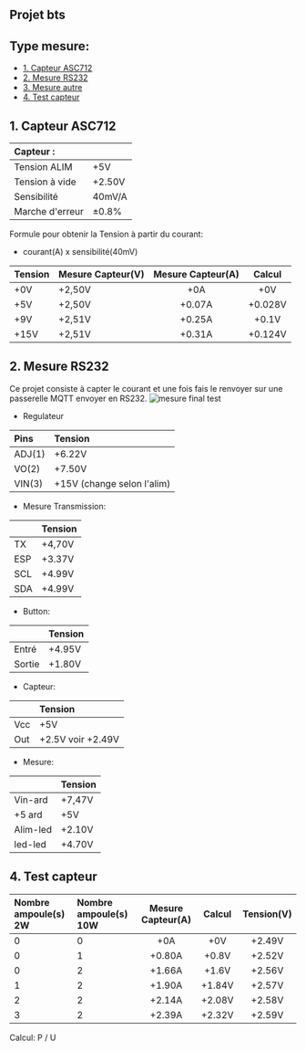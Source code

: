 ## Projet bts

## Type mesure:
* [1. Capteur ASC712](#1.-Capteur-ASC712)
* [2. Mesure RS232](#2.-Mesure-RS232)
* [3. Mesure autre](#3.-Mesure-autre)
* [4. Test capteur](#4.Test-capteur)

## 1. Capteur ASC712

|    Capteur    : |              |
|  :-----------   | :----------- |
|   Tension ALIM  |      +5V     |
| Tension à vide  |     +2.50V   |
|   Sensibilité   |     40mV/A   |
| Marche d'erreur |     ±0.8%    |

Formule pour obtenir la Tension à partir du courant:
- courant(A) x sensibilité(40mV)

| Tension         |  **Mesure Capteur(V)** |  **Mesure Capteur(A)**   |     Calcul     |
|    :----------- | :-----------           | :------------:           | :------------: |
|       +0V       |      +2,50V            |     +0A                  |     +0V        |
|      +5V        | +2,50V                 |   +0.07A                 |     +0.028V    |
|      +9V        | +2,51V                 |     +0.25A               |     +0.1V      |
|      +15V       | +2,51V                 |   +0.31A                 |     +0.124V    |


## 2. Mesure RS232
Ce projet consiste à capter le courant et une fois fais le renvoyer sur une passerelle MQTT envoyer en RS232.
![mesure final test](https://user-images.githubusercontent.com/58986671/233841365-fdf63a05-1779-42c7-bfc0-981ae5bfedca.png)





- Regulateur

|     Pins        |             Tension   |
|    :----------- | :-----------          |
|     ADJ(1)      |      +6.22V           |
|     VO(2)       |      +7.50V           | 
|     VIN(3)      | +15V (change selon l'alim)|

- Mesure Transmission:

|                 |             Tension   |
|    :----------- | :-----------          |
|    TX           |      +4,70V           |
|     ESP         |      +3.37V           | 
|     SCL         |      +4.99V           |
|     SDA         |      +4.99V           |

- Button:

|                 |             Tension   |
|    :----------- | :-----------          |
|    Entré        |      +4.95V           |
|    Sortie       |      +1.80V           |

- Capteur:

|                 |             Tension   |
|    :----------- | :-----------          |
|    Vcc          |      +5V              |
|    Out          |    +2.5V voir +2.49V  |

- Mesure:

|                 |             Tension   |
|    :----------- | :-----------          |
|    Vin-ard      |      +7,47V           |
|    +5 ard       |          +5V          |
|   Alim-led      |        +2.10V         |
|   led-led       |        +4.70V         |

## 4. Test capteur

| Nombre ampoule(s) 2W |  Nombre ampoule(s) 10W |  **Mesure Capteur(A)**   |     Calcul     |   Tension(V)   |
|    :-----------      | :-----------           | :------------:           | :------------: | :------------: |
|         0            |            0           |     +0A                  |     +0V        |     +2.49V     |
|         0            |            1           |     +0.80A               |     +0.8V      |     +2.52V     |
|         0            |            2           |     +1.66A               |     +1.6V      |     +2.56V     |
|         1            |            2           |     +1.90A               |     +1.84V     |     +2.57V     |
|         2            |            2           |     +2.14A               |     +2.08V     |     +2.58V     |
|         3            |            2           |     +2.39A               |     +2.32V     |     +2.59V     |

Calcul: P / U
